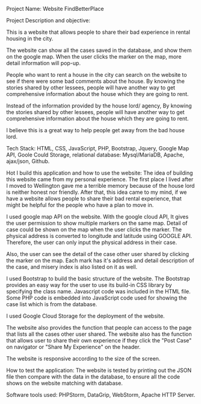 Project Name: Website FindBetterPlace

Project Description and objective: 

This is a website that allows people to share their bad experience in rental housing in the city.  

The website can show all the cases saved in the database, and show them on the google map.  When the user clicks the marker on the map, more detail information will pop-up.

People who want to rent a house in the city can search on the website to see if there were some bad comments about the house.
By knowing the stories shared by other lessees, people will have another way to get comprehensive information about the house which they are going to rent.

Instead of the information provided by the house lord/ agency, By knowing the stories shared by other lessees, people will have another way to get comprehensive information about the house which they are going to rent.  

I believe this is a great way to help people get away from the bad house lord.

Tech Stack:
HTML, CSS, JavaScript, PHP, Bootstrap, Jquery, Google Map API, Goole Could Storage, relational database: Mysql/MariaDB, Apache, ajax/json, Github.

Hot I build this application and how to use the website:
The idea of building this website came from my personal experience. The first place I lived after I moved to Wellington gave me a terrible memory because of the house lord is neither honest nor friendly. 
After that, this idea came to my mind, if we have a website allows people to share their bad rental experience, that might be helpful for the people who have a plan to move in. 

I used google map API on the website. With the google cloud API, It gives the user permission to show multiple markers on the same map. Detail of case could be shown on the map when the user clicks the marker. The physical address is converted to longitude and latitude using GOOGLE API. Therefore, the user can only input the physical address in their case. 

Also, the user can see the detail of the case other user shared by clicking the marker on the map.  Each mark has it's address and detail description of the case, and misery index is also listed on it as well. 

I used Bootstrap to build the basic structure of the website. The Bootstrap provides an easy way for the user to use its build-in CSS library by specifying the class name. 
Javascript code was included in the HTML file. Some PHP code is embedded into JavaScript code used for showing the case list which is from the database.

I used Google Cloud Storage for the deployment of the website. 

The website also provides the function that people can access to the page that lists all the cases other user shared. The website also has the function that allows user to share their own experience if they click the "Post Case" on navigator or "Share My Experience" on the header.

The website is responsive according to the size of the screen.

How to test the application:
The website is tested by printing out the JSON file then compare with the data in the database, to ensure all the code shows on the website matching with database.

Software tools used:
PHPStorm, DataGrip, WebStorm, Apache HTTP Server.



